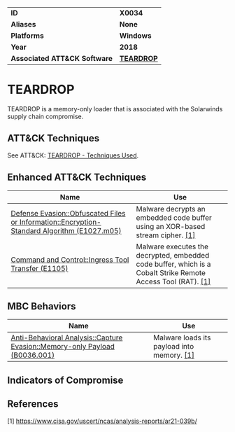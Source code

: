 
<table>
<tr>
<td><b>ID</b></td>
<td><b>X0034</b></td>
</tr>
<tr>
<td><b>Aliases</b></td>
<td><b>None</b></td>
</tr>
<tr>
<td><b>Platforms</b></td>
<td><b>Windows</b></td>
</tr>
<tr>
<td><b>Year</b></td>
<td><b>2018</b></td>
</tr>
<tr>
<td><b>Associated ATT&CK Software</b></td>
<td><b><a href="https://attack.mitre.org/software/S0560/">TEARDROP</a></b></td>
</tr>
</table>


# TEARDROP

TEARDROP is a memory-only loader that is associated with the Solarwinds supply chain compromise.


## ATT&CK Techniques

See ATT&CK: [TEARDROP - Techniques Used](https://attack.mitre.org/software/S0560/).


## Enhanced ATT&CK Techniques

|Name|Use|
|---|---|
|[Defense Evasion::Obfuscated Files or Information::Encryption-Standard Algorithm (E1027.m05)](../defense-evasion/obfuscated-files-or-information.md)|Malware decrypts an embedded code buffer using an XOR-based stream cipher.  [[1]](#1)|
|[Command and Control::Ingress Tool Transfer (E1105)](../command-and-control/ingress-tool-transfer.md)|Malware executes the decrypted, embedded code buffer, which is a Cobalt Strike Remote Access Tool (RAT). [[1]](#1)|



## MBC Behaviors

|Name|Use|
|---|---|
|[Anti-Behavioral Analysis::Capture Evasion::Memory-only Payload (B0036.001)](../anti-behavioral-analysis/capture-evasion.md)|Malware loads its payload into memory.  [[1]](#1)|


## Indicators of Compromise


## References

<a name="1">[1]</a> https://www.cisa.gov/uscert/ncas/analysis-reports/ar21-039b/


